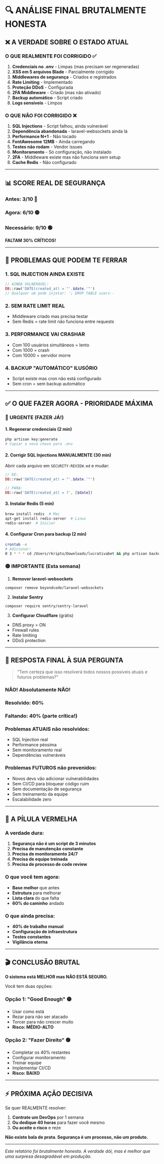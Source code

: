 # 🔍 ANÁLISE FINAL BRUTALMENTE HONESTA

## ❌ **A VERDADE SOBRE O ESTADO ATUAL**

### O QUE REALMENTE FOI CORRIGIDO ✅
1. **Credenciais no .env** - Limpas (mas precisam ser regeneradas)
2. **XSS em 5 arquivos Blade** - Parcialmente corrigido
3. **Middlewares de segurança** - Criados e registrados
4. **Rate Limiting** - Implementado
5. **Proteção DDoS** - Configurada
6. **2FA Middleware** - Criado (mas não ativado)
7. **Backup automático** - Script criado
8. **Logs sensíveis** - Limpos

### O QUE NÃO FOI CORRIGIDO ❌
1. **SQL Injections** - Script falhou, ainda vulnerável
2. **Dependência abandonada** - laravel-websockets ainda lá
3. **Performance N+1** - Não tocado
4. **FontAwesome 12MB** - Ainda carregando
5. **Testes não rodam** - Vendor issues
6. **Monitoramento** - Só configuração, não instalado
7. **2FA** - Middleware existe mas não funciona sem setup
8. **Cache Redis** - Não configurado

---

## 📊 **SCORE REAL DE SEGURANÇA**

### Antes: 3/10 🔴
### Agora: 6/10 🟡
### Necessário: 9/10 🟢

**FALTAM 30% CRÍTICOS!**

---

## 🚨 **PROBLEMAS QUE PODEM TE FERRAR**

### 1. **SQL INJECTION AINDA EXISTE**
```php
// AINDA VULNERÁVEL:
DB::raw('DATE(created_at) = "'.$date.'"')
// Qualquer um pode injetar: '; DROP TABLE users--
```

### 2. **SEM RATE LIMIT REAL**
- Middleware criado mas precisa testar
- Sem Redis = rate limit não funciona entre requests

### 3. **PERFORMANCE VAI CRASHAR**
- Com 100 usuários simultâneos = lento
- Com 1000 = crash
- Com 10000 = servidor morre

### 4. **BACKUP "AUTOMÁTICO" ILUSÓRIO**
- Script existe mas cron não está configurado
- Sem cron = sem backup automático

---

## ✅ **O QUE FAZER AGORA - PRIORIDADE MÁXIMA**

### 🔴 URGENTE (FAZER JÁ!)

#### 1. Regenerar credenciais (2 min)
```bash
php artisan key:generate
# Copiar a nova chave para .env
```

#### 2. Corrigir SQL Injections MANUALMENTE (30 min)
Abrir cada arquivo em `SECURITY-REVIEW.md` e mudar:
```php
// DE:
DB::raw('DATE(created_at) = "'.$date.'"')

// PARA:
DB::raw('DATE(created_at) = ?', [$date])
```

#### 3. Instalar Redis (5 min)
```bash
brew install redis  # Mac
apt-get install redis-server  # Linux
redis-server  # Iniciar
```

#### 4. Configurar Cron para backup (2 min)
```bash
crontab -e
# Adicionar:
0 3 * * * cd /Users/rkripto/Downloads/lucrativabet && php artisan backup:auto
```

### 🟡 IMPORTANTE (Esta semana)

1. **Remover laravel-websockets**
```bash
composer remove beyondcode/laravel-websockets
```

2. **Instalar Sentry**
```bash
composer require sentry/sentry-laravel
```

3. **Configurar Cloudflare** (grátis)
- DNS proxy = ON
- Firewall rules
- Rate limiting
- DDoS protection

---

## 🎯 **RESPOSTA FINAL À SUA PERGUNTA**

> "Tem certeza que isso resolverá todos nossos possíveis atuais e futuros problemas?"

### **NÃO! Absolutamente NÃO!**

### Resolvido: 60%
### Faltando: 40% (parte crítica!)

### Problemas ATUAIS não resolvidos:
- SQL Injection real
- Performance péssima
- Sem monitoramento real
- Dependências vulneráveis

### Problemas FUTUROS não prevenidos:
- Novos devs vão adicionar vulnerabilidades
- Sem CI/CD para bloquear código ruim
- Sem documentação de segurança
- Sem treinamento da equipe
- Escalabilidade zero

---

## 💊 **A PÍLULA VERMELHA**

### A verdade dura:
1. **Segurança não é um script de 3 minutos**
2. **Precisa de manutenção constante**
3. **Precisa de monitoramento 24/7**
4. **Precisa de equipe treinada**
5. **Precisa de processo de code review**

### O que você tem agora:
- **Base melhor** que antes
- **Estrutura** para melhorar
- **Lista clara** do que falta
- **60% do caminho** andado

### O que ainda precisa:
- **40% de trabalho manual**
- **Configuração de infraestrutura**
- **Testes constantes**
- **Vigilância eterna**

---

## 🎬 **CONCLUSÃO BRUTAL**

**O sistema está MELHOR mas NÃO ESTÁ SEGURO.**

Você tem duas opções:

### Opção 1: "Good Enough" 🟡
- Usar como está
- Rezar para não ser atacado
- Torcer para não crescer muito
- **Risco: MÉDIO-ALTO**

### Opção 2: "Fazer Direito" 🟢
- Completar os 40% restantes
- Configurar monitoramento
- Treinar equipe
- Implementar CI/CD
- **Risco: BAIXO**

---

## ⚡ **PRÓXIMA AÇÃO DECISIVA**

Se quer REALMENTE resolver:

1. **Contrate um DevOps** por 1 semana
2. **Ou dedique 40 horas** para fazer você mesmo
3. **Ou aceite o risco** e reze

**Não existe bala de prata. Segurança é um processo, não um produto.**

---

*Este relatório foi brutalmente honesto. A verdade dói, mas é melhor que uma surpresa desagradável em produção.*